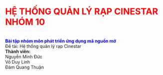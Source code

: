 <h1 style="color:red">HỆ THỐNG QUẢN LÝ RẠP CINESTAR NHÓM 10</h1><BR>
<b style="color:blue" >Bài tập nhóm môn phát triển ứng dụng mã nguồn mở</b><br>
Đề tài: Hệ thống quản lý rạp Cinestar<br>
<b>Thành viên: </b><br>
    Nguyễn Minh Đức<br> 
    Võ Duy Linh <br>
    Đàm Quang Thuận <br>
